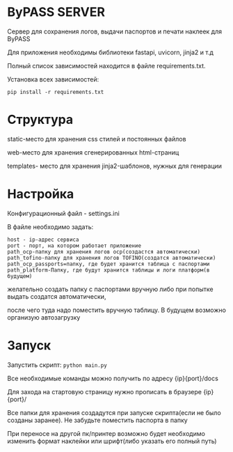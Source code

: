 # ByPASS SERVER

Сервер для сохранения логов, выдачи паспортов и печати наклеек для ByPASS

Для приложения необходимы библиотеки fastapi, uvicorn, jinja2 и т.д

Полный список зависимостей находится в файле requirements.txt.

Установка всех зависимостей:
```
pip install -r requirements.txt
```
# Структура

static-место для хранения css стилей и постоянных файлов

web-место для хранения сгенерированных html-страниц

templates- место для хранения jinja2-шаблонов, нужных для генерации


# Настройка

Конфигурационный файл - settings.ini

В файле необходимо задать:

    host - ip-адрес сервиса
    port - порт, на котором работает приложение
    path_ocp-папку для хранения логов ocp(создастся автоматически)
    path_tofino-папку для хранения логов TOFINO(создатся автоматически)
    path_ocp_passports=папку, где будет хранится таблица с паспортами
    path_platform-Папку, где будут хранится таблицы и логи платформ(в будущем)

желательно создать папку с паспортами вручную либо при попытке выдать создатся автоматически,

после чего туда надо поместить вручную таблицу. В будущем возможно организую автозагрузку
# Запуск

Запустить скрипт:
```python main.py```

Все необходимые команды можно получить по адресу {ip}{port}/docs

Для захода на стартовую страницу нужно прописать в браузере {ip}{port}/

Все папки для хранения создадутся при запуске скрипта(если не было созданы заранее). Не забудьте поместить паспорта в папку

При переносе на другой пк/принтер возможно будет необходимо изменить формат наклейки или шрифт(либо указать его полный путь)    

